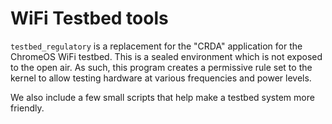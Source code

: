 # WiFi Testbed tools

`testbed_regulatory` is a replacement for the "CRDA" application for
the ChromeOS WiFi testbed.  This is a sealed environment which is
not exposed to the open air.  As such, this program creates a
permissive rule set to the kernel to allow testing hardware at
various frequencies and power levels.

We also include a few small scripts that help make a testbed system more
friendly.
